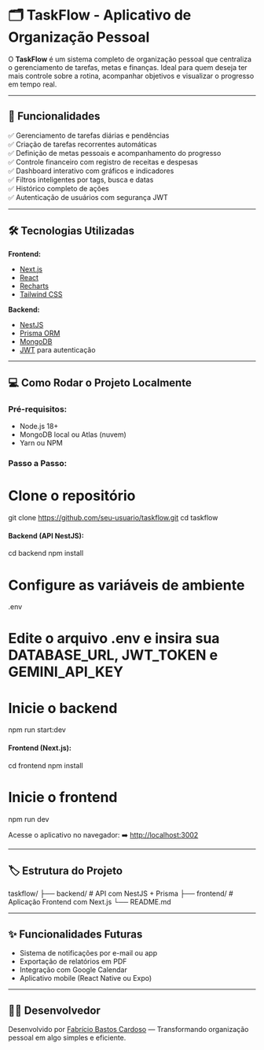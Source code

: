 # 🗂️ TaskFlow - Aplicativo de Organização Pessoal

O **TaskFlow** é um sistema completo de organização pessoal que centraliza o gerenciamento de tarefas, metas e finanças. Ideal para quem deseja ter mais controle sobre a rotina, acompanhar objetivos e visualizar o progresso em tempo real.

---

## 🚀 Funcionalidades

✅ Gerenciamento de tarefas diárias e pendências  
✅ Criação de tarefas recorrentes automáticas  
✅ Definição de metas pessoais e acompanhamento do progresso  
✅ Controle financeiro com registro de receitas e despesas  
✅ Dashboard interativo com gráficos e indicadores  
✅ Filtros inteligentes por tags, busca e datas  
✅ Histórico completo de ações  
✅ Autenticação de usuários com segurança JWT  

---

## 🛠️ Tecnologias Utilizadas

**Frontend:**  
- [Next.js](https://nextjs.org/)  
- [React](https://react.dev/)  
- [Recharts](https://recharts.org/en-US)  
- [Tailwind CSS](https://tailwindcss.com/)  

**Backend:**  
- [NestJS](https://nestjs.com/)  
- [Prisma ORM](https://www.prisma.io/)  
- [MongoDB](https://www.mongodb.com/)  
- [JWT](https://jwt.io/) para autenticação  

---

## 💻 Como Rodar o Projeto Localmente

### Pré-requisitos:
- Node.js 18+  
- MongoDB local ou Atlas (nuvem)  
- Yarn ou NPM  

### Passo a Passo:

# Clone o repositório
git clone https://github.com/seu-usuario/taskflow.git
cd taskflow

#### Backend (API NestJS):

cd backend
npm install

# Configure as variáveis de ambiente
.env
# Edite o arquivo .env e insira sua DATABASE_URL, JWT_TOKEN e GEMINI_API_KEY

# Inicie o backend
npm run start:dev

#### Frontend (Next.js):

cd frontend
npm install

# Inicie o frontend
npm run dev

Acesse o aplicativo no navegador:
➡️ [http://localhost:3002](http://localhost:3002)

---

## 🏷️ Estrutura do Projeto

taskflow/
├── backend/      # API com NestJS + Prisma
├── frontend/     # Aplicação Frontend com Next.js
└── README.md

---

## ✨ Funcionalidades Futuras

* Sistema de notificações por e-mail ou app
* Exportação de relatórios em PDF
* Integração com Google Calendar
* Aplicativo mobile (React Native ou Expo)

---

## 👨‍💻 Desenvolvedor

Desenvolvido por [Fabrício Bastos Cardoso](https://github.com/FabCode100) — Transformando organização pessoal em algo simples e eficiente.
